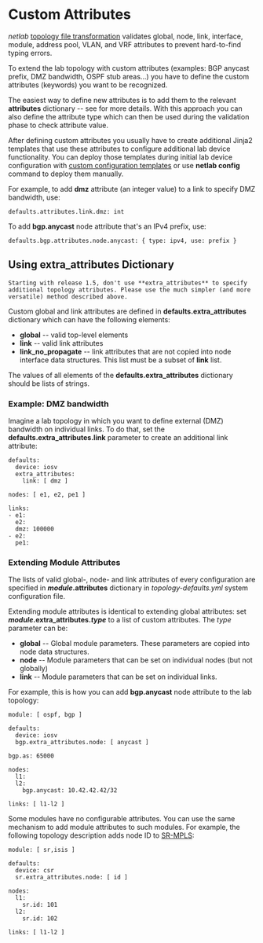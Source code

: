 # Custom Attributes

*netlab* [topology file transformation](dev/transform.md) validates global, node, link, interface, module, address pool, VLAN, and VRF attributes to prevent hard-to-find typing errors.

To extend the lab topology with custom attributes (examples: BGP anycast prefix, DMZ bandwidth, OSPF stub areas...) you have to define the custom attributes (keywords) you want to be recognized.

The easiest way to define new attributes is to add them to the relevant **attributes** dictionary -- see [](dev/validation.md) for more details. With this approach you can also define the attribute type which can then be used during the validation phase to check attribute value.

After defining custom attributes you usually have to create additional Jinja2 templates that use these attributes to configure additional lab device functionality. You can deploy those templates during initial lab device configuration with [custom configuration templates](groups.md#custom-configuration-templates) or use **‌netlab config** command to deploy them manually.

For example, to add **dmz** attribute (an integer value) to a link to specify DMZ bandwidth, use:

```
defaults.attributes.link.dmz: int
```

To add **bgp.anycast** node attribute that's an IPv4 prefix, use:

```
defaults.bgp.attributes.node.anycast: { type: ipv4, use: prefix }
```

## Using extra_attributes Dictionary

```{warning}
Starting with release 1.5, don't use **extra_attributes** to specify additional topology attributes. Please use the much simpler (and more versatile) method described above.
```

Custom global and link attributes are defined in **defaults.extra_attributes** dictionary which can have the following elements:

* **global** -- valid top-level elements
* **link** -- valid link attributes
* **link_no_propagate** -- link attributes that are not copied into node interface data structures. This list must be a subset of **link** list.

The values of all elements of the **defaults.extra_attributes** dictionary should be lists of strings.

### Example: DMZ bandwidth

Imagine a lab topology in which you want to define external (DMZ) bandwidth on individual links. To do that, set the **defaults.extra_attributes.link** parameter to create an additional link attribute:

```
defaults:
  device: iosv
  extra_attributes:
    link: [ dmz ]

nodes: [ e1, e2, pe1 ]

links:
- e1:
  e2:
  dmz: 100000
- e2:
  pe1:
```

### Extending Module Attributes

The lists of valid global-, node- and link attributes of every configuration are specified in **_module_.attributes** dictionary in *topology-defaults.yml* system configuration file.

Extending module attributes is identical to extending global attributes: set **_module_.extra_attributes._type_** to a list of custom attributes. The _type_ parameter can be:

* **global** -- Global module parameters. These parameters are copied into node data structures.
* **node** -- Module parameters that can be set on individual nodes (but not globally)
* **link** -- Module parameters that can be set on individual links.

For example, this is how you can add **bgp.anycast** node attribute to the lab topology:

```
module: [ ospf, bgp ]

defaults:
  device: iosv
  bgp.extra_attributes.node: [ anycast ]

bgp.as: 65000

nodes: 
  l1:
  l2:
    bgp.anycast: 10.42.42.42/32

links: [ l1-l2 ]
```

Some modules have no configurable attributes. You can use the same mechanism to add module attributes to such modules. For example, the following topology description adds node ID to [SR-MPLS](module/sr-mpls.md):

```
module: [ sr,isis ]

defaults:
  device: csr
  sr.extra_attributes.node: [ id ]

nodes: 
  l1:
    sr.id: 101
  l2:
    sr.id: 102

links: [ l1-l2 ]
```
